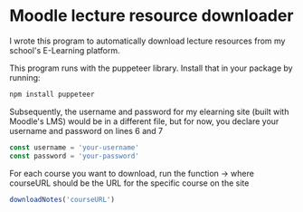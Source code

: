 # Moodle lecture resource downloader
I wrote this program to automatically download lecture resources from my school's E-Learning platform.

This program runs with the puppeteer library. Install that in your package by running:
```js
npm install puppeteer
```

Subsequently, the username and password for my elearning site (built with Moodle's LMS) would be in a different file, but for now, you declare your username and password on lines 6 and 7

```js
const username = 'your-username'
const password = 'your-password'
```

For each course you want to download, run the function -> where courseURL should be the URL for the specific course on the site
```js
downloadNotes('courseURL')
```
